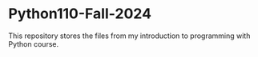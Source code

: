 # Python110-Fall-2024
This repository stores the files from my introduction to programming with Python course. 
